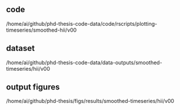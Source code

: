 
## code
/home/ai/github/phd-thesis-code-data/code/rscripts/plotting-timeseries/smoothed-hii/v00 

## dataset
/home/ai/github/phd-thesis-code-data/data-outputs/smoothed-timeseries/hii/v00 

## output figures
/home/ai/github/phd-thesis/figs/results/smoothed-timeseries/hii/v00





